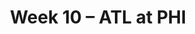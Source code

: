---
layout: game
title: Week 10 – ATL at PHI
season: 2016
game_id: 2016_10_ATL_PHI
away_team: ATL
home_team: PHI
---